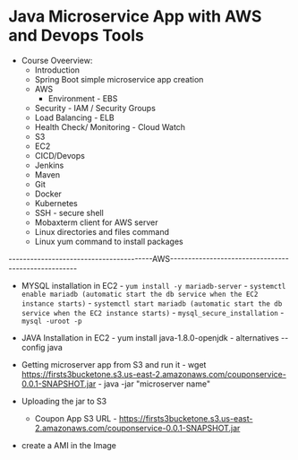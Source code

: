 # Java Microservice App with AWS and Devops Tools
 - Course Oveerview:
   - Introduction
   - Spring Boot simple microservice app creation
   - AWS
    	- Environment - EBS
	- Security - IAM / Security Groups
	- Load Balancing - ELB
	- Health Check/ Monitoring - Cloud Watch
	- S3
	- EC2
   - CICD/Devops
	- Jenkins
	- Maven  
	- Git
  	- Docker
	- Kubernetes
   - SSH - secure shell
   - Mobaxterm client for AWS server
   - Linux directories and files command 
   - Linux yum command to install packages

----------------------------------------AWS----------------------------------------------------
   - MYSQL installation in EC2
	- `yum install -y mariadb-server`
	- `systemctl enable mariadb (automatic start the db service when the EC2 instance starts)`
	- `systemctl start mariadb (automatic start the db service when the EC2 instance starts)`
	- `mysql_secure_installation`
	- `mysql -uroot -p`

   - JAVA Installation in EC2
	- yum install java-1.8.0-openjdk
	- alternatives --config java 

   - Getting microserver app from S3 and run it
	- wget https://firsts3bucketone.s3.us-east-2.amazonaws.com/couponservice-0.0.1-SNAPSHOT.jar
	- java -jar "microserver name"
   - Uploading the jar to S3 
        - Coupon App S3 URL - https://firsts3bucketone.s3.us-east-2.amazonaws.com/couponservice-0.0.1-SNAPSHOT.jar
   - create a AMI in the Image 



